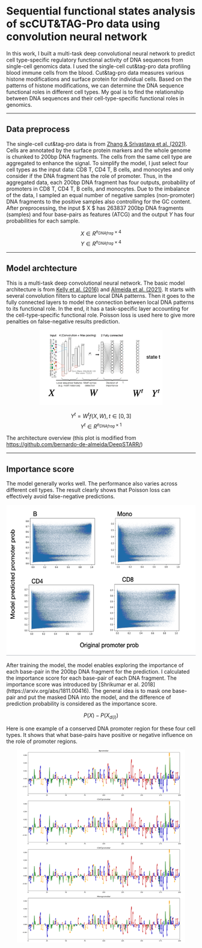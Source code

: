 # Sequential functional states analysis of scCUT&TAG-Pro data using convolution neural network

In this work, I built a multi-task deep convolutional neural network to predict cell type-specific regulatory functional activity of DNA sequences from single-cell genomics data. I used the single-cell cut&tag-pro data profiling blood immune cells from the blood. Cut&tag-pro data measures various histone modifications and surface protein for individual cells. Based on the patterns of histone modifications, we can determine the DNA sequence functional roles in different cell types. My goal is to find the relationship between DNA sequences and their cell-type-specific functional roles in genomics.

___  

## Data preprocess
The single-cell cut&tag-pro data is from [Zhang & Srivastava et al. (2021)](https://www.biorxiv.org/content/10.1101/2021.09.13.460120v1). Cells are annotated by the surface protein markers and the whole genome is chunked to 200bp DNA fragments. The cells from the same cell type are aggregated to enhance the signal. To simplify the model, I just select four cell types as the input data: CD8 T, CD4 T, B cells, and monocytes and only consider if the DNA fragment has the role of promoter. Thus, in the aggregated data, each 200bp DNA fragment has four outputs, probability of promoters in CD8 T, CD4 T, B cells, and monocytes. Due to the imbalance of the data, I sampled an equal number of negative samples (non-promoter) DNA fragments to the positive samples also controlling for the GC content. 
After preprocessing, the input $ X $ has 263837 200bp DNA fragments (samples) and four base-pairs as features (ATCG) and the output $Y$ has four probabilities for each sample. 

$$
X \in R^{n_{DNAfrag} \times 4}
$$
$$
Y \in R^{n_{DNAfrag} \times 4}
$$

___  

## Model archtecture
This is a multi-task deep convolutional neural network. The basic model architecture is from [Kelly et al. (2016)](https://genome.cshlp.org/content/26/7/990.long) and [Almeida et al. (2021)](https://www.biorxiv.org/content/10.1101/2021.10.05.463203v1). It starts with several convolution filters to capture local DNA patterns. Then it goes to the fully connected layers to model the connection between local DNA patterns to its functional role. In the end, it has a task-specific layer accounting for the cell-type-specific functional role. Poisson loss is used here to give more penalties on false-negative results prediction.

<p align="center"><img src="https://github.com/yuhanH/Deep-learning-application/blob/main/CNN-GenomicPromoter/framework.png" height="200" /></p>

$$ Y^{t}= W^{t}f(X,W), t \in [0,3]  $$
$$ Y^t \in R^{n_{DNAfrag} \times 1} $$

The architecture overview (this plot is modified from https://github.com/bernardo-de-almeida/DeepSTARR/)

___  

## Importance score
The model generally works well. The performance also varies across different cell types. The result clearly shows that Poisson loss can effectively avoid false-negative predictions.
<p align="center"><img src="https://github.com/yuhanH/Deep-learning-application/blob/main/CNN-GenomicPromoter/performance.png" height="400" /></p>
After training the model, the model enables exploring the importance of each base-pair in the 200bp DNA fragment for the prediction. I calculated the importance score for each base-pair of each DNA fragment. The importance score was introduced by [Shrikumar er al. 2018](https://arxiv.org/abs/1811.00416). The general idea is to mask one base-pair and put the masked DNA into the model, and the difference of prediction probability is considered as the importance score. 

$$ P(X) - P(X_{d(i)}) $$

Here is one example of a conserved DNA promoter region for these four cell types. It shows that what base-pairs have positive or negative influence on the role of promoter regions. 
<p align="center"><img src="https://github.com/yuhanH/Deep-learning-application/blob/main/CNN-GenomicPromoter/conserved promoter.png" height="512" /></p>



